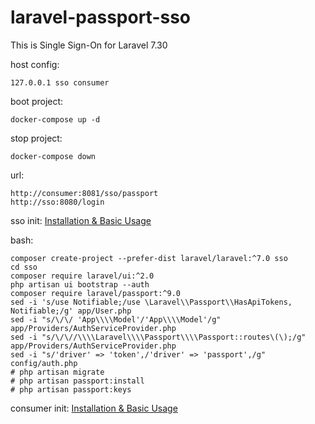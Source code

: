# laravel-passport-sso
This is Single Sign-On for Laravel 7.30

host config:
```
127.0.0.1 sso consumer
```

boot project:
```
docker-compose up -d
```

stop project:
```
docker-compose down
```

url:
```
http://consumer:8081/sso/passport
http://sso:8080/login
```

sso init:
[Installation & Basic Usage](https://laravel.com/docs/7.x/passport)

bash:
```
composer create-project --prefer-dist laravel/laravel:^7.0 sso
cd sso
composer require laravel/ui:^2.0
php artisan ui bootstrap --auth
composer require laravel/passport:^9.0
sed -i 's/use Notifiable;/use \Laravel\\Passport\\HasApiTokens, Notifiable;/g' app/User.php
sed -i "s/\/\/ 'App\\\\Model'/'App\\\\Model'/g" app/Providers/AuthServiceProvider.php
sed -i "s/\/\//\\\\Laravel\\\\Passport\\\\Passport::routes\(\);/g" app/Providers/AuthServiceProvider.php
sed -i "s/'driver' => 'token',/'driver' => 'passport',/g" config/auth.php
# php artisan migrate
# php artisan passport:install
# php artisan passport:keys 
```

consumer init:
[Installation & Basic Usage](https://socialiteproviders.com/Laravel-Passport/#installation-basic-usage)
